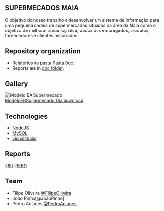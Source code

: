 ## SUPERMECADOS MAIA


O objetivo do nosso trabalho é desenvolver um sistema de informação para uma pequena cadeia de supermercados situados na área da Maia como o objetivo de melhorar a sua logística, dados dos empregados, produtos, fornecedores e clientes associados. 


## Repository organization


* Relatorios na pasta:[Pasta Doc](doc/).
* Reports are in [doc folder](doc/).

## Gallery

![Modelo EA Supermecado](doc/rei/images/ModeloERSupermecado)     
  [ModeloERSupermecado.Dia download ](doc/rei/images/ModeloERSupermecado)

## Technologies


* [NodeJS](https://nodejs.org/en)
* [MySQL](https://www.mysql.com)
* [visualstudio](https://code.visualstudio.com)


## Reports


:[REI](doc/rei/rei00.md)
:[REBD](doc/rebd/rebd00.md)

## Team

* Filipe Oliveira [@FilipeOliveira](https://github.com/FilipeVilela280)
* João Pinho[@JoãoPinho]
* Pedro Antunes [@PedroAntunes](https://github.com/PedroAntunes2)

